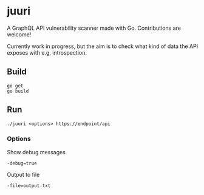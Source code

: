 # juuri
A GraphQL API vulnerability scanner made with Go. Contributions are welcome!

Currently work in progress, but the aim is to check what kind of data the API exposes with e.g. introspection.

## Build
```
go get
go build
```

## Run
```
./juuri <options> https://endpoint/api
```
### Options
Show debug messages
```
-debug=true
```
Output to file
```
-file=output.txt
```
